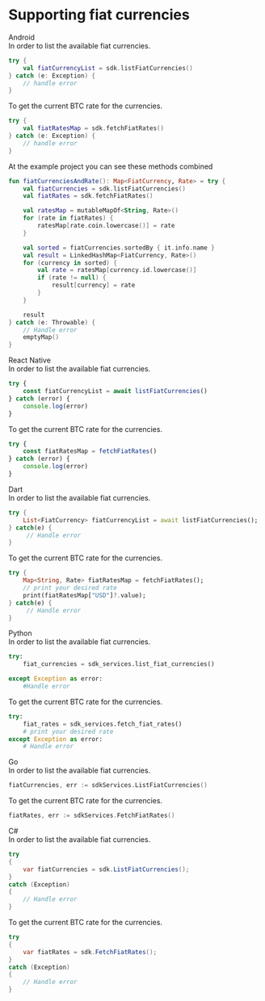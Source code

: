 # Supporting fiat currencies

<custom-tabs category="lang">
<div slot="title">Android</div>
<section>
In order to list the available fiat currencies.

```kotlin
try {
    val fiatCurrencyList = sdk.listFiatCurrencies()
} catch (e: Exception) {
    // handle error
}
```

To get the current BTC rate for the currencies.

```kotlin
try {
    val fiatRatesMap = sdk.fetchFiatRates()
} catch (e: Exception) {
    // handle error
}
```

At the example project you can see these methods combined

```kotlin
fun fiatCurrenciesAndRate(): Map<FiatCurrency, Rate> = try {
    val fiatCurrencies = sdk.listFiatCurrencies()
    val fiatRates = sdk.fetchFiatRates()

    val ratesMap = mutableMapOf<String, Rate>()
    for (rate in fiatRates) {
        ratesMap[rate.coin.lowercase()] = rate
    }

    val sorted = fiatCurrencies.sortedBy { it.info.name }
    val result = LinkedHashMap<FiatCurrency, Rate>()
    for (currency in sorted) {
        val rate = ratesMap[currency.id.lowercase()]
        if (rate != null) {
            result[currency] = rate
        }
    }

    result
} catch (e: Throwable) {
    // Handle error
    emptyMap()
}
```
</section>
<div slot="title">React Native</div>
<section>
In order to list the available fiat currencies.

```typescript
try {
    const fiatCurrencyList = await listFiatCurrencies()
} catch (error) {
    console.log(error)
}
```

To get the current BTC rate for the currencies.

```typescript
try {
    const fiatRatesMap = fetchFiatRates()
} catch (error) {
    console.log(error)
}
```
</section>
<div slot="title">Dart</div>
<section>
In order to list the available fiat currencies.

```dart
try {
    List<FiatCurrency> fiatCurrencyList = await listFiatCurrencies();
} catch(e) {
     // Handle error
}
```

To get the current BTC rate for the currencies.

```dart
try {
    Map<String, Rate> fiatRatesMap = fetchFiatRates();
    // print your desired rate 
    print(fiatRatesMap["USD"]?.value);
} catch(e) {
     // Handle error
}
```
</section>
<div slot="title">Python</div>
<section>
In order to list the available fiat currencies.

```python
try: 
    fiat_currencies = sdk_services.list_fiat_currencies()

except Exception as error:
    #Handle error
```

To get the current BTC rate for the currencies.

```python
try:
    fiat_rates = sdk_services.fetch_fiat_rates()
    # print your desired rate 
except Exception as error:
    # Handle error
```
</section>
<div slot="title">Go</div>
<section>
In order to list the available fiat currencies.

```go
fiatCurrencies, err := sdkServices.ListFiatCurrencies()
```

To get the current BTC rate for the currencies.

```go
fiatRates, err := sdkServices.FetchFiatRates()
```
</section>
<div slot="title">C#</div>
<section>
In order to list the available fiat currencies.

```cs
try 
{
    var fiatCurrencies = sdk.ListFiatCurrencies();
} 
catch (Exception) 
{
    // Handle error
}
```

To get the current BTC rate for the currencies.

```cs
try 
{
    var fiatRates = sdk.FetchFiatRates();
} 
catch (Exception) 
{
    // Handle error
}
```
</section>
</custom-tabs>